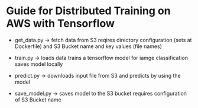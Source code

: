 # Guide for Distributed Training on AWS with Tensorflow

- get_data.py &rarr; fetch data from S3 reqires directory configuration (sets at Dockerfile) and S3 Bucket name and key values (file names)

- train.py &rarr; loads data trains a tensorflow model for iamge classification saves model locally

- predict.py &rarr; downloads input file from S3 and predicts by using the model

- save_model.py &rarr; saves model to the S3 bucket requires configuration of S3 Bucket name